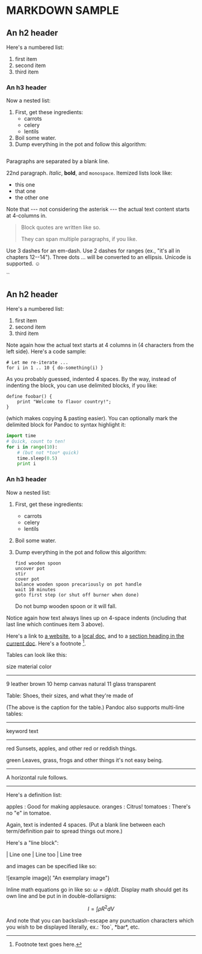 # MARKDOWN SAMPLE

## An h2 header

Here's a numbered list:

1. first item
2. second item
3. third item



### An h3 header

Now a nested list:

1. First, get these ingredients:
   - carrots
   - celery
   - lentils
2. Boil some water.
3. Dump everything in the pot and follow
   this algorithm:

```

```





Paragraphs are separated by a blank line.

22nd paragraph. *Italic*, **bold**, and `monospace`. Itemized lists
look like:

- this one
- that one
- the other one

Note that --- not considering the asterisk --- the actual text
content starts at 4-columns in.

> Block quotes are
> written like so.
>
> They can span multiple paragraphs,
> if you like.

Use 3 dashes for an em-dash. Use 2 dashes for ranges (ex., "it's all
in chapters 12--14"). Three dots ... will be converted to an ellipsis.
Unicode is supported. ☺

``

## An h2 header

Here's a numbered list:

1. first item
2. second item
3. third item

Note again how the actual text starts at 4 columns in (4 characters
from the left side). Here's a code sample:

```
# Let me re-iterate ...
for i in 1 .. 10 { do-something(i) }
```

As you probably guessed, indented 4 spaces. By the way, instead of
indenting the block, you can use delimited blocks, if you like:

```
define foobar() {
    print "Welcome to flavor country!";
}
```

(which makes copying & pasting easier). You can optionally mark the
delimited block for Pandoc to syntax highlight it:

```python
import time
# Quick, count to ten!
for i in range(10):
    # (but not *too* quick)
    time.sleep(0.5)
    print i
```



### An h3 header

Now a nested list:

1. First, get these ingredients:

   - carrots
   - celery
   - lentils

2. Boil some water.

3. Dump everything in the pot and follow
   this algorithm:

   ```
   find wooden spoon
   uncover pot
   stir
   cover pot
   balance wooden spoon precariously on pot handle
   wait 10 minutes
   goto first step (or shut off burner when done)
   ```

   Do not bump wooden spoon or it will fall.

Notice again how text always lines up on 4-space indents (including
that last line which continues item 3 above).

Here's a link to [a website](http://foo.bar), to a [local
doc](local-doc.html), and to a [section heading in the current
doc](#an-h2-header). Here's a footnote [^1].

[^1]: Footnote text goes here.

Tables can look like this:

size  material      color

------

9     leather       brown
10    hemp canvas   natural
11    glass         transparent

Table: Shoes, their sizes, and what they're made of

(The above is the caption for the table.) Pandoc also supports
multi-line tables:

------

keyword   text

------

red       Sunsets, apples, and
          other red or reddish
          things.

green     Leaves, grass, frogs
          and other things it's
          not easy being.

------

A horizontal rule follows.

------

Here's a definition list:

apples
  : Good for making applesauce.
oranges
  : Citrus!
tomatoes
  : There's no "e" in tomatoe.

Again, text is indented 4 spaces. (Put a blank line between each
term/definition pair to spread things out more.)

Here's a "line block":

| Line one
|   Line too
| Line tree

and images can be specified like so:

![example image]( "An exemplary image")

Inline math equations go in like so: $\omega = d\phi / dt$. Display
math should get its own line and be put in in double-dollarsigns:

$$I = \int \rho R^{2} dV$$

And note that you can backslash-escape any punctuation characters
which you wish to be displayed literally, ex.: \`foo\`, \*bar\*, etc.
